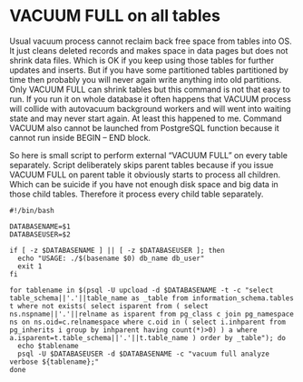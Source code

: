# VACUUM FULL on all tables
Usual vacuum process cannot reclaim back free space from tables into OS. It just cleans deleted records and makes space in data pages but does not shrink data files. Which is OK if you keep using those tables for further updates and inserts. But if you have some partitioned tables partitioned by time then probably you will never again write anything into old partitions. Only VACUUM FULL can shrink tables but this command is not that easy to run. If you run it on whole database it often happens that VACUUM process will collide with autovacuum background workers and will went into waiting state and may never start again. At least this happened to me. Command VACUUM also cannot be launched from PostgreSQL function because it cannot run inside BEGIN – END block.

So here is small script to perform external “VACUUM FULL” on every table separately. Script deliberately skips parent tables because if you issue VACUUM FULL on parent table it obviously starts to process all children. Which can be suicide if you have not enough disk space and big data in those child tables. Therefore it process every child table separately.

```
#!/bin/bash

DATABASENAME=$1
DATABASEUSER=$2

if [ -z $DATABASENAME ] || [ -z $DATABASEUSER ]; then
  echo "USAGE: ./$(basename $0) db_name db_user"
  exit 1
fi

for tablename in $(psql -U upcload -d $DATABASENAME -t -c "select table_schema||'.'||table_name as _table from information_schema.tables t where not exists( select isparent from ( select ns.nspname||'.'||relname as isparent from pg_class c join pg_namespace ns on ns.oid=c.relnamespace where c.oid in ( select i.inhparent from pg_inherits i group by inhparent having count(*)>0) ) a where a.isparent=t.table_schema||'.'||t.table_name ) order by _table"); do
  echo $tablename
  psql -U $DATABASEUSER -d $DATABASENAME -c "vacuum full analyze verbose ${tablename};"
done
```
